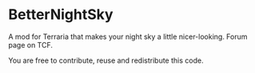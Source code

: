 # BetterNightSky
A mod for Terraria that makes your night sky a little nicer-looking.
Forum page on TCF.

You are free to contribute, reuse and redistribute this code.
